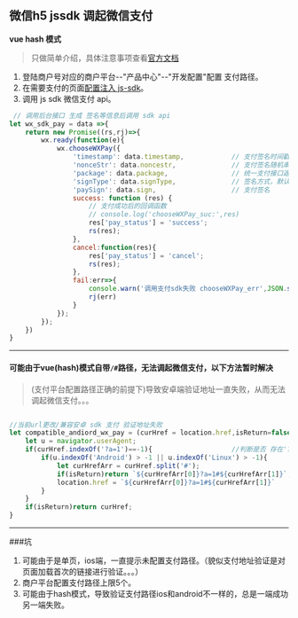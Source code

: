 ## 微信h5 jssdk 调起微信支付

**vue hash 模式**  

> 只做简单介绍，具体注意事项查看[官方文档](https://mp.weixin.qq.com/wiki?t=resource/res_main&id=mp1421141115)



1. 登陆商户号对应的商户平台--"产品中心"--"开发配置"配置 支付路径。
2. 在需要支付的页面[配置注入 js-sdk](./jssdk_config.md)。
3. 调用 js sdk 微信支付 api。

```js
 // 调用后台接口 生成 签名等信息后调用 sdk api
let wx_sdk_pay = data =>{
    return new Promise((rs,rj)=>{
        wx.ready(function(e){
            wx.chooseWXPay({
                'timestamp': data.timestamp,            // 支付签名时间戳，注意微信jssdk中的所有使用timestamp字段均为小写。但最新版的支付后台生成签名使用的timeStamp字段名需大写其中的S字符
                'nonceStr': data.noncestr,              // 支付签名随机串，不长于 32 位
                'package': data.package,                // 统一支付接口返回的prepay_id参数值，提交格式如：prepay_id=\*\*\*）
                'signType': data.signType,              // 签名方式，默认为'SHA1'，使用新版支付需传入'MD5'
                'paySign': data.sign,                   // 支付签名
                success: function (res) {
                    // 支付成功后的回调函数
                    // console.log('chooseWXPay_suc:',res)
                    res['pay_status'] = 'success';
                    rs(res);
                },
                cancel:function(res){
                    res['pay_status'] = 'cancel';
                    rs(res);
                },
                fail:err=>{
                    console.warn('调用支付sdk失败 chooseWXPay_err',JSON.stringify(err))
                    rj(err)
                }
            });
        });
    })
}

```
---

#### **可能由于vue(hash)模式自带`/#`路径，无法调起微信支付，以下方法暂时解决**   

>(支付平台配置路径正确的前提下)导致安卓端验证地址一直失败，从而无法调起微信支付。。。


```js

//当前url更改/兼容安卓 sdk 支付 验证地址失败
let compatible_andiord_wx_pay = (curHref = location.href,isReturn=false)=>{
    let u = navigator.userAgent;
    if(curHref.indexOf('?a=1')==-1){                    //判断是否 存在'?a=1'忽略后面参数/识别为当前目录生成订单（兼容安卓）
    	if(u.indexOf('Android') > -1 || u.indexOf('Linux') > -1){
            let curHrefArr = curHref.split('#');
            if(isReturn)return `${curHrefArr[0]}?a=1#${curHrefArr[1]}`;
    		location.href = `${curHrefArr[0]}?a=1#${curHrefArr[1]}`
    	}
    }
    if(isReturn)return curHref;
}

```

---

###坑

1. 可能由于是单页，ios端，一直提示未配置支付路径。（貌似支付地址验证是对页面加载首次的链接进行验证。。。）
2. 商户平台配置支付路径上限5个。
3. 可能由于hash模式，导致验证支付路径ios和android不一样的，总是一端成功另一端失败。